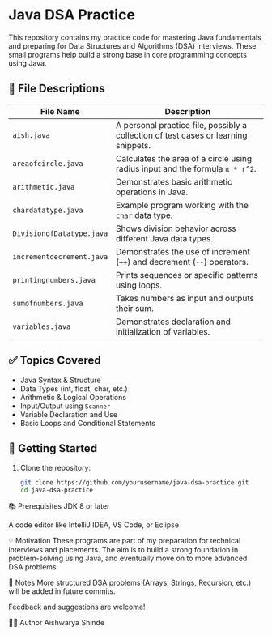 # Java DSA Practice

This repository contains my practice code for mastering Java fundamentals and preparing for Data Structures and Algorithms (DSA) interviews. These small programs help build a strong base in core programming concepts using Java.

## 📁 File Descriptions

| File Name | Description |
|----------|-------------|
| `aish.java` | A personal practice file, possibly a collection of test cases or learning snippets. |
| `areaofcircle.java` | Calculates the area of a circle using radius input and the formula `π * r^2`. |
| `arithmetic.java` | Demonstrates basic arithmetic operations in Java. |
| `chardatatype.java` | Example program working with the `char` data type. |
| `DivisionofDatatype.java` | Shows division behavior across different Java data types. |
| `incrementdecrement.java` | Demonstrates the use of increment (`++`) and decrement (`--`) operators. |
| `printingnumbers.java` | Prints sequences or specific patterns using loops. |
| `sumofnumbers.java` | Takes numbers as input and outputs their sum. |
| `variables.java` | Demonstrates declaration and initialization of variables. |

## ✅ Topics Covered

- Java Syntax & Structure
- Data Types (int, float, char, etc.)
- Arithmetic & Logical Operations
- Input/Output using `Scanner`
- Variable Declaration and Use
- Basic Loops and Conditional Statements

## 🚀 Getting Started

1. Clone the repository:
   ```bash
   git clone https://github.com/yourusername/java-dsa-practice.git
   cd java-dsa-practice

   
📚 Prerequisites
JDK 8 or later

A code editor like IntelliJ IDEA, VS Code, or Eclipse

💡 Motivation
These programs are part of my preparation for technical interviews and placements. The aim is to build a strong foundation in problem-solving using Java, and eventually move on to more advanced DSA problems.

📌 Notes
More structured DSA problems (Arrays, Strings, Recursion, etc.) will be added in future commits.

Feedback and suggestions are welcome!

🧑‍💻 Author
Aishwarya Shinde


